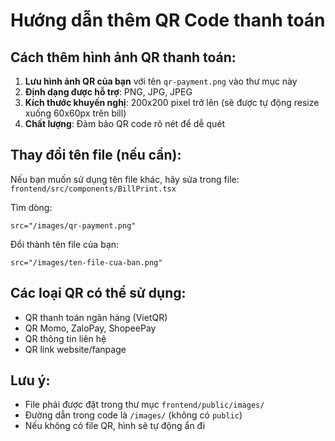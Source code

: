 # Hướng dẫn thêm QR Code thanh toán

## Cách thêm hình ảnh QR thanh toán:

1. **Lưu hình ảnh QR của bạn** với tên `qr-payment.png` vào thư mục này
2. **Định dạng được hỗ trợ**: PNG, JPG, JPEG
3. **Kích thước khuyến nghị**: 200x200 pixel trở lên (sẽ được tự động resize xuống 60x60px trên bill)
4. **Chất lượng**: Đảm bảo QR code rõ nét để dễ quét

## Thay đổi tên file (nếu cần):

Nếu bạn muốn sử dụng tên file khác, hãy sửa trong file:
`frontend/src/components/BillPrint.tsx`

Tìm dòng:
```tsx
src="/images/qr-payment.png"
```

Đổi thành tên file của bạn:
```tsx
src="/images/ten-file-cua-ban.png"
```

## Các loại QR có thể sử dụng:

- QR thanh toán ngân hàng (VietQR)
- QR Momo, ZaloPay, ShopeePay
- QR thông tin liên hệ
- QR link website/fanpage

## Lưu ý:

- File phải được đặt trong thư mục `frontend/public/images/`
- Đường dẫn trong code là `/images/` (không có `public`)
- Nếu không có file QR, hình sẽ tự động ẩn đi
